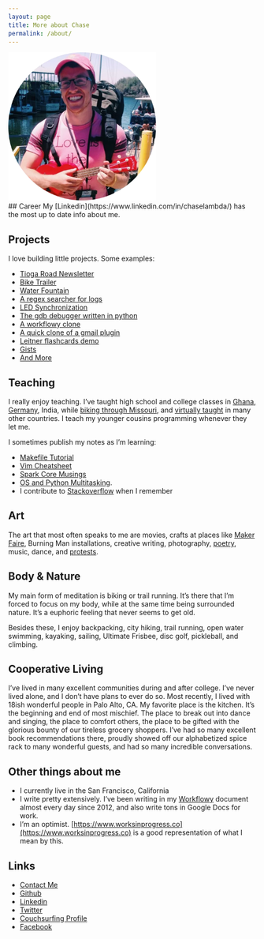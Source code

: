 ```yaml
---
layout: page
title: More about Chase
permalink: /about/
---
```


<div class='center-pic'>
<img src='/assets/chase-uke.webp' width="300px">
</div>
## Career
My [Linkedin](https://www.linkedin.com/in/chaselambda/) has the most up to date info about me.

<!--## Geography Trotting-->
<!--My family is from South Africa, which is where I lived until moving to the US around the age of 5. After staying in Minnesota for a year, my family moved to Austin. I then moved to Boston for 4 years, after which I moved to Palo Alto. I spent about 8 years there and now live in San Francisco.-->

## Projects

I love building little projects. Some examples:


- [Tioga Road Newsletter](https://istiogaopen.com/)
- [Bike Trailer](https://www.instructables.com/Bike-Trailer-for-Towing-Adults/)
- [Water Fountain](https://www.instructables.com/Teapot-and-Mason-Jar-Fountain/)
- [A regex searcher for logs](https://github.com/chaselambda/logregex)
- [LED Synchronization](https://github.com/chaselambda/led_sync/tree/master/led_hat)
- [The gdb debugger written in python](https://github.com/chaselambda/pygdb)
- [A workflowy clone](https://github.com/chaselambda/bearings)
- [A quick clone of a gmail plugin](https://github.com/chaselambda/hide-gmail)
- [Leitner flashcards demo](https://cardcram.com/)
- [Gists](https://chaselambda.com/gists)
- [And More](https://blog.chaselambda.com/2014/12/21/hacker-school-projects.html)

## Teaching

I really enjoy teaching. I’ve taught high school and college classes in [Ghana](https://gsl.mit.edu/overview), [Germany](https://misti.mit.edu/), India, while [biking through Missouri](https://www.mitspokes.com/), and [virtually taught](https://codeinplace.stanford.edu/) in many other countries. I teach my younger cousins programming whenever they let me.

I sometimes publish my notes as I’m learning:

- [Makefile Tutorial](https://makefiletutorial.com/)
- [Vim Cheatsheet](https://vimsheet.com/)
- [Spark Core Musings](https://workflowy.com/s/3xNEHQiNHX)
- [OS and Python Multitasking](https://workflowy.com/s/gjCtxehupm).
- I contribute to [Stackoverflow](https://stackoverflow.com/users/1394731/theicfire) when I remember

## Art

The art that most often speaks to me are movies, crafts at places like [Maker Faire](https://makerfaire.com/), Burning Man installations, creative writing, photography, [poetry](https://www.youtube.com/watch?v=ATC5OGh3adg), music, dance, and [protests](https://en.wikipedia.org/wiki/Art_of_the_2019%E2%80%932020_Hong_Kong_protests).

## Body & Nature

My main form of meditation is biking or trail running. It’s there that I’m forced to focus on my body, while at the same time being surrounded nature. It’s a euphoric feeling that never seems to get old.

Besides these, I enjoy backpacking, city hiking, trail running, open water swimming, kayaking, sailing, Ultimate Frisbee, disc golf, pickleball, and climbing.

## Cooperative Living

I’ve lived in many excellent communities during and after college. I’ve never lived alone, and I don’t have plans to ever do so. Most recently, I lived with 18ish wonderful people in Palo Alto, CA. My favorite place is the kitchen. It’s the beginning and end of most mischief. The place to break out into dance and singing, the place to comfort others, the place to be gifted with the glorious bounty of our tireless grocery shoppers. I’ve had so many excellent book recommendations there, proudly showed off our alphabetized spice rack to many wonderful guests, and had so many incredible conversations.

## Other things about me

- I currently live in the San Francisco, California
- I write pretty extensively. I’ve been writing in my [Workflowy](https://workflowy.com/) document almost every day since 2012, and also write tons in Google Docs for work.
- I’m an optimist. [https://www.worksinprogress.co](https://www.worksinprogress.co) is a good representation of what I mean by this.

## Links
- [Contact Me](/contact)
- [Github](https://github.com/chaselambda)
- [Linkedin](https://www.linkedin.com/in/chaselambda/)
- [Twitter](https://twitter.com/chaselambda)
- [Couchsurfing Profile](https://www.couchsurfing.com/people/theicfire)
- [Facebook](https://www.facebook.com/chaselambda)

